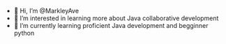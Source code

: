 - 👋 Hi, I’m @MarkleyAve
- 👀 I’m interested in learning more about Java collaborative development 
- 🌱 I’m currently learning proficient Java development and begginner python 

<!---
MarkleyAve/MarkleyAve is a ✨ special ✨ repository because its `README.md` (this file) appears on your GitHub profile.
You can click the Preview link to take a look at your changes.
--->
